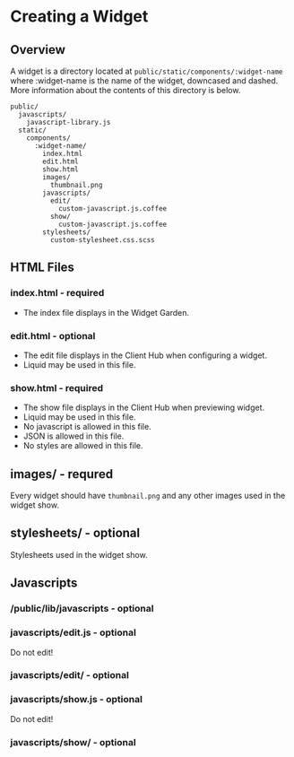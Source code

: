 # Creating a Widget

## Overview

A widget is a directory located at `public/static/components/:widget-name`
where :widget-name is the name of the widget, downcased and dashed. More
information about the contents of this directory is below.

    public/
      javascripts/
        javascript-library.js
      static/
        components/
          :widget-name/
            index.html
            edit.html
            show.html
            images/
              thumbnail.png
            javascripts/
              edit/
                custom-javascript.js.coffee
              show/
                custom-javascript.js.coffee
            stylesheets/
              custom-stylesheet.css.scss

## HTML Files

### index.html - required

- The index file displays in the Widget Garden.

### edit.html - optional

- The edit file displays in the Client Hub when configuring a widget.
- Liquid may be used in this file.

### show.html - required

- The show file displays in the Client Hub when previewing widget.
- Liquid may be used in this file.
- No javascript is allowed in this file.
- JSON is allowed in this file.
- No styles are allowed in this file.

## images/ - requred

Every widget should have `thumbnail.png` and any other images used in the
widget show.

## stylesheets/ - optional

Stylesheets used in the widget show.

## Javascripts


### /public/lib/javascripts - optional

### javascripts/edit.js - optional

Do not edit!

### javascripts/edit/ - optional

### javascripts/show.js - optional

Do not edit!

### javascripts/show/ - optional
